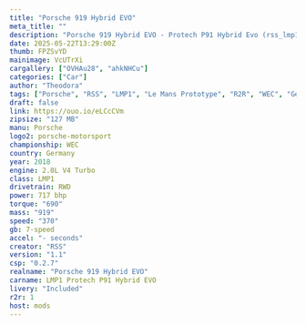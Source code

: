 ```yaml
---
title: "Porsche 919 Hybrid EVO"
meta_title: ""
description: "Porsche 919 Hybrid EVO - Protech P91 Hybrid Evo (rss_lmp1_protech_p91_evo) by RSS"
date: 2025-05-22T13:29:00Z
thumb: FPZSvYD
mainimage: VcUTrXi
cargallery: ["OVHAu28", "ahkNHCu"]
categories: ["Car"]
author: "Theodora"
tags: ["Porsche", "RSS", "LMP1", "Le Mans Prototype", "R2R", "WEC", "Germany", "2018"]
draft: false
link: https://ouo.io/eLCcCVm
zipsize: "127 MB"
manu: Porsche
logo2: porsche-motorsport
championship: WEC
country: Germany
year: 2018
engine: 2.0L V4 Turbo
class: LMP1
drivetrain: RWD
power: 717 bhp 
torque: "690"
mass: "919"
speed: "370"
gb: 7-speed
accel: "- seconds"
creator: "RSS"
version: "1.1"
csp: "0.2.7"
realname: "Porsche 919 Hybrid EVO"
carname: LMP1 Protech P91 Hybrid EVO
livery: "Included"
r2r: 1
host: mods
---
```

